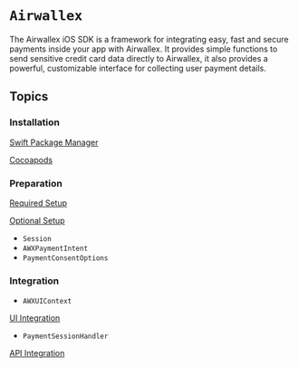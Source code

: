 # ``Airwallex``

The Airwallex iOS SDK is a framework for integrating easy, fast and secure payments inside your app with Airwallex. It provides simple functions to send sensitive credit card data directly to Airwallex, it also provides a powerful, customizable interface for collecting user payment details.

## Topics

### Installation
[Swift Package Manager](https://github.com/airwallex/airwallex-payment-ios/?tab=readme-ov-file#swift-package-manager)

[Cocoapods](https://github.com/airwallex/airwallex-payment-ios/?tab=readme-ov-file#cocoapods)

### Preparation
[Required Setup](https://github.com/airwallex/airwallex-payment-ios/?tab=readme-ov-file#required-setup)

[Optional Setup](https://github.com/airwallex/airwallex-payment-ios/?tab=readme-ov-file#optional-setup)

- ``Session``
- ``AWXPaymentIntent``
- ``PaymentConsentOptions``

### Integration
- ``AWXUIContext``

[UI Integration](https://github.com/weiping-awx/airwallex-payment-ios?tab=readme-ov-file#ui-integration)

- ``PaymentSessionHandler``
  
[API Integration](https://github.com/weiping-awx/airwallex-payment-ios?tab=readme-ov-file#low-level-api-integration)